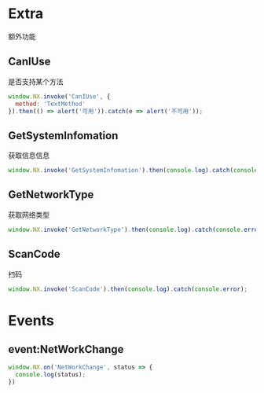 # Extra

额外功能

## CanIUse

是否支持某个方法

```javascript
window.NX.invoke('CanIUse', {
  method: 'TextMethod'
}).then(() => alert('可用')).catch(e => alert('不可用'));
```

## GetSystemInfomation

获取信息信息

```javascript
window.NX.invoke('GetSystemInfomation').then(console.log).catch(console.error);
```

## GetNetworkType

获取网络类型

```javascript
window.NX.invoke('GetNetworkType').then(console.log).catch(console.error);
```

## ScanCode

扫码

```javascript
window.NX.invoke('ScanCode').then(console.log).catch(console.error);
```

# Events

## event:NetWorkChange

```javascript
window.NX.on('NetWorkChange', status => {
  console.log(status);
})
```